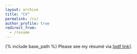 ```yaml
---
layout: archive
title: "CV"
permalink: /cv/
author_profile: true
redirect_from:
  - /resume
---
```


{% include base_path %}
Please see my résumé via [[pdf link]](http:/Felixsu1997.github.io/files/Yu_Hsiang_Su_CV.pdf).



<!-- Education
======
* B.S. in Biomedical Engineering and Environmental Science, National Tsing Hua University, 2017 - 2021
  * GPA: 4.08/4.3; Ranking: 1/48
* Artificial Intelligence Program, National Tsing Hua University, 2020 - 2021
  * GPA: 4.3/4.3
* M.S. in Communication Engineering, National Taiwan University, 2021 - present
  * Advisor: Prof. Hung-yi Lee

Publications
======
  <ul>{% for post in site.publications %}
    {% include archive-single-cv.html %}
  {% endfor %}</ul> 

Teaching
======
  <ul>{% for post in site.teaching %}
    {% include archive-single-cv.html %}
  {% endfor %}</ul>

Skills
====== -->



